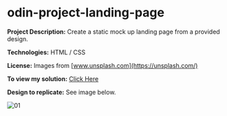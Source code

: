# odin-project-landing-page

**Project Description:** Create a static mock up landing page from a provided design.

**Technologies:** HTML / CSS

**License:** Images from [www.unsplash.com](https://unsplash.com/)

**To view my solution:** [Click Here](https://scottwright-io.github.io/odin-project-landing-page/)

**Design to replicate:** See image below.

![01](https://user-images.githubusercontent.com/108872957/213782339-ad51585a-d7dd-43e0-813c-3c0bb5303d0d.png)
